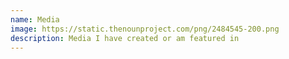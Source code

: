 ```yaml
---
name: Media
image: https://static.thenounproject.com/png/2484545-200.png
description: Media I have created or am featured in
---
```

